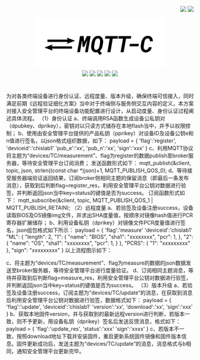 <p align="right">
    <a href="https://github.com/LiamBindle/MQTT-C/stargazers"><img src="https://img.shields.io/github/stars/LiamBindle/MQTT-C.svg?style=social&label=Star" style="margin-left:5em"></a>
    <a href="https://github.com/LiamBindle/MQTT-C/network/members"><img src="https://img.shields.io/github/forks/LiamBindle/MQTT-C.svg?style=social&label=Fork"></a>
</p>

<p align="center">
    <img width="70%" src="docs/mqtt-c-logo.png"><br>
    <a href="https://liambindle.ca/MQTT-C"><img src="https://img.shields.io/badge/docs-passing-brightgreen.svg"></a>
    <a href="https://github.com/LiamBindle/MQTT-C/issues"><img src="https://img.shields.io/badge/Maintained%3F-yes-green.svg"></a>
    <a href="https://GitHub.com/LiamBindle/MQTT-C/issues/"><img src="https://img.shields.io/github/issues/LiamBindle/MQTT-C.svg"></a>
    <a href="https://github.com/LiamBindle/MQTT-C/issues"><img src="https://img.shields.io/github/issues-closed/LiamBindle/MQTT-C.svg"></a>
    <a href="https://github.com/LiamBindle/MQTT-C/blob/master/LICENSE"><img src="https://img.shields.io/badge/License-MIT-blue.svg"></a>
</p>

# 

为对各类终端设备进行身份认证、远程度量、版本升级，确保终端可信接入，同时满足前期《远程验证细化方案》当中对于终端侧与服务侧交互内容的定义，本方案对接入安全管理平台的终端设备功能配置进行设计，从启动度量、身份认证过程阐述具体流程。
    （1）身份认证
a、终端调用RSA函数生成设备公私钥对（dpubkey、dprikey），密钥对以只读方式储存在本地flash当中，并予以权限控制；
b、使用由安全管理平台提供的产品私钥（pprikey）对设备ID及设备公钥e和n值进行签名，以json格式组织数据，如下：
payload = {
    'flag':'register',
    'deviceid':'chislab1'
    'pub_e':'xx',
    'pub_n':'xx',
    'sign':'xxx'
}
c、利用MQTT协议将主题为“devices/TC/measurement”、flag为register的数据publish至broker服务器，等待安全管理平台订阅消费；
发送函数形式如下：
mqtt_publish(&client, topic, json, strlen((const char *)json)+1, MQTT_PUBLISH_QOS_0);
d、等待接受服务器端验证返回结果，订阅broker侧相同主题的保留消息（即最后一条发布消息），获取到后判断flag=register_res，利用安全管理平台公钥对数据进行验签，并判断返回json当中key=status的键值是否为success。
订阅函数形式如下：
mqtt_subscribe(&client, topic, MQTT_PUBLISH_QOS_1 | MQTT_PUBLISH_RETAIN);
（2）远程度量
a、若验签及设备注册success，设备读取BIOS及OS镜像img文件，并求出SHA度量值，按顺序对镜像hash值进行PCR寄存器扩展储存；
b、利用设备私钥（dprikey）对镜像文件PCR度量值进行签名，json组包格式如下所示：
payload = {
 'flag':'measure'
'deviceid':'chislab1'
 "ML": { 
"length": 2,
 "1": {
 "name": "BIOS", 
"sha1": "xxxxxxxx",
 "pcr": 1, 
}, 
"2": { 
"name": "OS",
"sha1": "xxxxxxxx", 
"pcr": 1, 
} 
}, 
"PCRS": { 
"1": "xxxxxxxxx"
 }, 
"sign": "xxxxxxxxx" 
}
以上流程图示如下：

c、将主题为“devices/TC/measurement”、flag为measure的数据的json数据发送至broker服务器，等待安全管理平台进行度量验证。
d、订阅相同主题消息，等待并获取到后判断flag=measure_res，利用安全管理平台公钥对数据进行验签，并判断返回json当中key=status的键值是否为success。
（3）版本升级
a、若验签及设备注册success，订阅主题为“devices/TC/update”的消息，在获取到消息后利用安全管理平台公钥对数据进行验签，数据格式如下：
payload = {
    'flag':'update',
    'deviceid':'chislab1'
    'version':'xx',
    'download':'xx',
    'sign':'xxx'
}
b、获取本地固件version，并与获取到的最新远程version进行判断，若版本一致，则不予更新，用设备私钥（dprikey）签名后发送反馈消息，格式如下：
payload = {
    'flag':'update_res',
    'status':'xxx'
'sign':'xxxx'
}
c、若版本不一致，按照download地址下载并安装固件，重启更新系统固件镜像和固件版本信息。固件更新成功后，发送主题为“devices/TC/update”的消息，消息格式与b相同，通知安全管理平台更新完毕。


